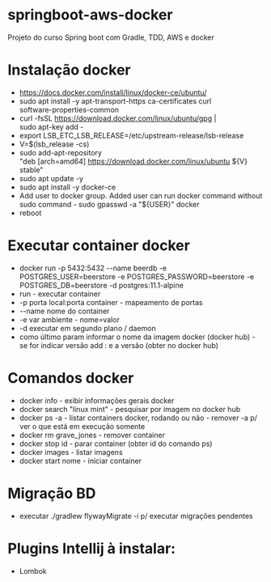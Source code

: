 # springboot-aws-docker
Projeto do curso Spring boot com Gradle, TDD, AWS e docker

# Instalação docker
* https://docs.docker.com/install/linux/docker-ce/ubuntu/
* sudo apt install -y apt-transport-https ca-certificates curl \
   software-properties-common
* curl -fsSL https://download.docker.com/linux/ubuntu/gpg | \
      sudo apt-key add -
* export LSB_ETC_LSB_RELEASE=/etc/upstream-release/lsb-release
* V=$(lsb_release -cs)
* sudo add-apt-repository \
      "deb [arch=amd64] https://download.docker.com/linux/ubuntu ${V} stable"
* sudo apt update -y
* sudo apt install -y docker-ce
* Add user to docker group. Added user can run docker command without sudo command - sudo gpasswd -a "${USER}" docker
* reboot

# Executar container docker
* docker run -p 5432:5432 --name beerdb -e POSTGRES_USER=beerstore -e POSTGRES_PASSWORD=beerstore -e POSTGRES_DB=beerstore -d postgres:11.1-alpine
* run - executar container
* -p porta local:porta container - mapeamento de portas
* --name nome do container
* -e var ambiente - nome=valor
* -d executar em segundo plano / daemon
* como último param informar o nome da imagem docker (docker hub) - se for indicar versão add : e a versão (obter no docker hub)

# Comandos docker
* docker info - exibir informações gerais docker
* docker search "linux mint" - pesquisar por imagem no docker hub
* docker ps -a - listar containers docker, rodando ou não - remover -a p/ ver o que está em execução somente
* docker rm grave_jones - remover container
* docker stop id - parar container (obter id do comando ps)
* docker images - listar imagens
* docker start nome - iniciar container

# Migração BD
* executar ./gradlew flywayMigrate -i p/ executar migrações pendentes

# Plugins Intellij à instalar:
* Lombok

